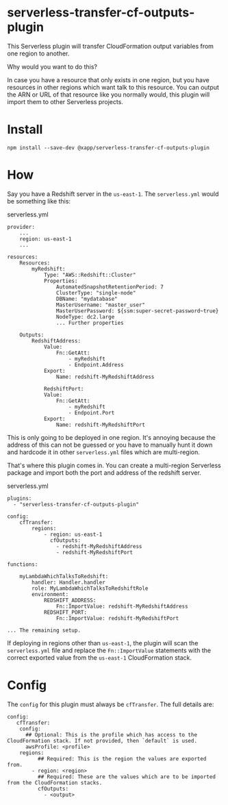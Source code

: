 # serverless-transfer-cf-outputs-plugin

This Serverless plugin will transfer CloudFormation output variables from one region to another.

Why would you want to do this?

In case you have a resource that only exists in one region, but you have resources in other regions which
want talk to this resource. You can output the ARN or URL of that resource like you normally would, this
plugin will import them to other Serverless projects.

# Install

`npm install --save-dev @xapp/serverless-transfer-cf-outputs-plugin`

# How

Say you have a Redshift server in the `us-east-1`.  The `serverless.yml` would be something like this:

serverless.yml
```
provider:
    ...
    region: us-east-1
    ...

resources:
    Resources:
        myRedshift:
            Type: "AWS::Redshift::Cluster"
            Properties:
                AutomatedSnapshotRetentionPeriod: 7
                ClusterType: "single-node"
                DBName: "mydatabase"
                MasterUsername: "master_user"
                MasterUserPassword: ${ssm:super-secret-password~true}
                NodeType: dc2.large
                ... Further properties

    Outputs:
        RedshiftAddress:
            Value:
                Fn::GetAtt:
                    - myRedshift
                    - Endpoint.Address
            Export:
                Name: redshift-MyRedshiftAddress

            RedshiftPort:
            Value:
                Fn::GetAtt:
                    - myRedshift
                    - Endpoint.Port
            Export:
                Name: redshift-MyRedshiftPort
```

This is only going to be deployed in one region. It's annoying because the
address of this can not be guessed or you have to manually hunt it down
and hardcode it in other `serverless.yml` files which are multi-region.

That's where this plugin comes in.  You can create a multi-region
Serverless package and import both the port and address of the redshift server.

serverless.yml
```
plugins:
  - "serverless-transfer-cf-outputs-plugin"

config:
    cfTransfer:
        regions:
            - region: us-east-1
              cfOutputs:
                - redshift-MyRedshiftAddress
                - redshift-MyRedshiftPort

functions:

    myLambdaWhichTalksToRedshift:
        handler: Handler.handler
        role: MyLambdaWhichTalksToRedshiftRole
        environment:
            REDSHIFT_ADDRESS:
                Fn::ImportValue: redshift-MyRedshiftAddress
            REDSHIFT_PORT:
                Fn::ImportValue: redshift-MyRedshiftPort

... The remaining setup.
```

If deploying in regions other than `us-east-1`, the plugin will scan the `serverless.yml`
file and replace the `Fn::ImportValue` statements with the correct exported value from the
`us-east-1` CloudFormation stack.

# Config

The `config` for this plugin must always be `cfTransfer`. The full details are:

```
config:
   cfTransfer:
    config:
      ## Optional: This is the profile which has access to the CloudFormation stack. If not provided, then `default` is used.
      awsProfile: <profile>
    regions:
          ## Required: This is the region the values are exported from.
        - region: <region>
          ## Required: These are the values which are to be imported from the CloudFormation stacks.
          cfOutputs:
            - <output>
```